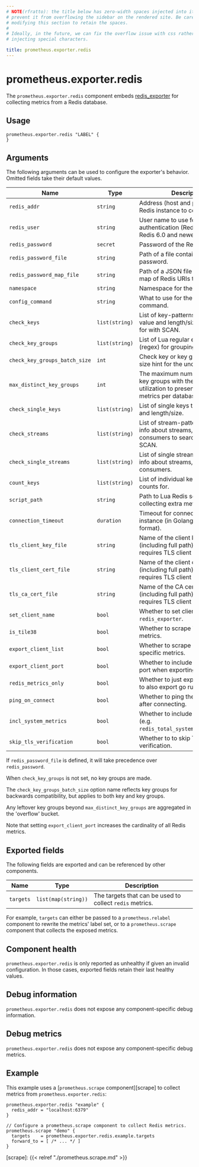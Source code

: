 ```yaml
---
# NOTE(rfratto): the title below has zero-width spaces injected into it to
# prevent it from overflowing the sidebar on the rendered site. Be careful when
# modifying this section to retain the spaces.
#
# Ideally, in the future, we can fix the overflow issue with css rather than
# injecting special characters.

title: prometheus.exporter.redis
---
```


# prometheus.exporter.redis
The `prometheus.exporter.redis` component embeds
[redis_exporter](https://github.com/oliver006/redis_exporter) for collecting metrics from a Redis database.

## Usage

```river
prometheus.exporter.redis "LABEL" {
}
```

## Arguments
The following arguments can be used to configure the exporter's behavior.
Omitted fields take their default values.

Name | Type | Description | Default | Required
---- | ---- | ----------- | ------- | --------
`redis_addr`                  | `string`       | Address (host and port) of the Redis instance to connect to.  | | yes
`redis_user`                  | `string`       | User name to use for authentication (Redis ACL for Redis 6.0 and newer).  | | no
`redis_password`              | `secret`       | Password of the Redis instance. | | no
`redis_password_file`         | `string`       | Path of a file containing a password.  | | no
`redis_password_map_file`     | `string`       | Path of a JSON file containing a map of Redis URIs to passwords. | | no
`namespace`                   | `string`       | Namespace for the metrics.  | `"redis"` | no
`config_command`              | `string`       | What to use for the CONFIG command. | `"CONFIG"` | no
`check_keys`                  | `list(string)` | List of key-patterns to export value and length/size, searched for with SCAN. | | no
`check_key_groups`            | `list(string)` | List of Lua regular expressions (regex) for grouping keys. | | no
`check_key_groups_batch_size` | `int`          | Check key or key groups batch size hint for the underlying SCAN. | `10000` | no
`max_distinct_key_groups`     | `int`          | The maximum number of distinct key groups with the most memory utilization to present as distinct metrics per database. | `100` | no
`check_single_keys`           | `list(string)` | List of single keys to export value and length/size. | | no
`check_streams`               | `list(string)` | List of stream-patterns to export info about streams, groups, and consumers to search for with SCAN. | | no
`check_single_streams`        | `list(string)` | List of single streams to export info about streams, groups, and consumers. | | no
`count_keys`                  | `list(string)` | List of individual keys to export counts for. | | no
`script_path`                 | `string`       | Path to Lua Redis script for collecting extra metrics. | | no
`connection_timeout`          | `duration`     | Timeout for connection to Redis instance (in Golang duration format). | `"15s"` | no
`tls_client_key_file`         | `string`       | Name of the client key file (including full path) if the server requires TLS client authentication. | | no
`tls_client_cert_file`        | `string`       | Name of the client certificate file (including full path) if the server requires TLS client authentication. | | no
`tls_ca_cert_file`            | `string`       | Name of the CA certificate file (including full path) if the server requires TLS client authentication. | | no
`set_client_name`             | `bool`         | Whether to set client name to `redis_exporter`. | `true` | no
`is_tile38`                   | `bool`         | Whether to scrape Tile38-specific metrics. | | no
`export_client_list`          | `bool`         | Whether to scrape Client List specific metrics. | | no
`export_client_port`          | `bool`         | Whether to include the client's port when exporting the client list. | | no
`redis_metrics_only`          | `bool`         | Whether to just export metrics or to also export go runtime metrics. | | no
`ping_on_connect`             | `bool`         | Whether to ping the Redis instance after connecting. | | no
`incl_system_metrics`         | `bool`         | Whether to include system metrics (e.g. `redis_total_system_memory_bytes`). | | no
`skip_tls_verification`       | `bool`         | Whether to to skip TLS verification. | | no

If `redis_password_file` is defined, it will take precedence over `redis_password`.

When `check_key_groups` is not set, no key groups are made.

The `check_key_groups_batch_size` option name reflects key groups for backwards compatibility, but applies to both key and key groups.

Any leftover key groups beyond `max_distinct_key_groups` are aggregated in the 'overflow' bucket.

Note that setting `export_client_port` increases the cardinality of all Redis metrics.

## Exported fields
The following fields are exported and can be referenced by other components.

Name      | Type                | Description
--------- | ------------------- | -----------
`targets` | `list(map(string))` | The targets that can be used to collect `redis` metrics.

For example, `targets` can either be passed to a `prometheus.relabel`
component to rewrite the metrics' label set, or to a `prometheus.scrape`
component that collects the exposed metrics.

## Component health

`prometheus.exporter.redis` is only reported as unhealthy if given
an invalid configuration. In those cases, exported fields retain their last
healthy values.

## Debug information

`prometheus.exporter.redis` does not expose any component-specific
debug information.

## Debug metrics

`prometheus.exporter.redis` does not expose any component-specific
debug metrics.

## Example

This example uses a [`prometheus.scrape` component][scrape] to collect metrics
from `prometheus.exporter.redis`:

```river
prometheus.exporter.redis "example" {
  redis_addr = "localhost:6379"
}

// Configure a prometheus.scrape component to collect Redis metrics.
prometheus.scrape "demo" {
  targets    = prometheus.exporter.redis.example.targets
  forward_to = [ /* ... */ ]
}
```

[scrape]: {{< relref "./prometheus.scrape.md" >}}
